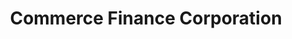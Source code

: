 ---
title: "Commerce Finance Corporation"
url: /muskogee/commerce-finance-corporation/
shop: pawnbroker
---